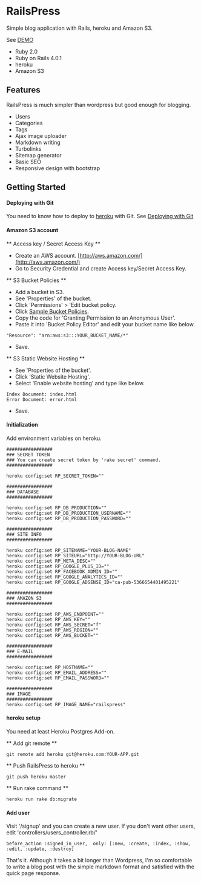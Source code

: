 RailsPress
==========

Simple blog application with Rails, heroku and Amazon S3.

See [DEMO](http://rails-press.herokuapp.com/posts/1)

- Ruby 2.0
- Ruby on Rails 4.0.1
- heroku
- Amazon S3


## Features

RailsPress is much simpler than wordpress but good enough for blogging.

- Users
- Categories
- Tags
- Ajax image uploader
- Markdown writing
- Turbolinks
- Sitemap generator
- Basic SEO
- Responsive design with bootstrap
   


## Getting Started

#### Deploying with Git

You need to know how to deploy to [heroku](http://heroku.com) with Git.
See [Deploying with Git](https://devcenter.heroku.com/articles/git)
   
#### Amazon S3 account 

** Access key / Secret Access Key **
- Create an AWS account. [http://aws.amazon.com/](http://aws.amazon.com/)
- Go to Security Credential and create Access key/Secret Access Key.

** S3 Bucket Policies **
- Add a bucket in S3.
- See 'Properties' of the bucket.
- Click 'Permissions' > 'Edit bucket policy.
- Click [Sample Bucket Policies](http://docs.aws.amazon.com/AmazonS3/latest/dev/AccessPolicyLanguage_UseCases_s3_a.html).
- Copy the code for 'Granting Permission to an Anonymous User'.
- Paste it into 'Bucket Policy Editor' and edit your bucket name like below.
```
"Resource": "arn:aws:s3:::YOUR_BUCKET_NAME/*"
```
- Save.

** S3 Static Website Hosting **
- See 'Properties of the bucket'.
- Click 'Static Website Hosting'.
- Select 'Enable website hosting' and type like below.
```
Index Document: index.html
Error Document: error.html
```
- Save.
    
#### Initialization
Add environment variables on heroku.
```
#################
### SECRET TOKEN
### You can create secret token by 'rake secret' command.
#################

heroku config:set RP_SECRET_TOKEN=""

#################
### DATABASE
#################

heroku config:set RP_DB_PRODUCTION=""
heroku config:set RP_DB_PRODUCTION_USERNAME=""
heroku config:set RP_DB_PRODUCTION_PASSWORD=""

#################
### SITE INFO
#################

heroku config:set RP_SITENAME="YOUR-BLOG-NAME"
heroku config:set RP_SITEURL="http://YOUR-BLOG-URL"
heroku config:set RP_META_DESC=""
heroku config:set RP_GOOGLE_PLUS_ID=""
heroku config:set RP_FACEBOOK_ADMIN_ID=""
heroku config:set RP_GOOGLE_ANALYTICS_ID=""
heroku config:set RP_GOOGLE_ADSENSE_ID="ca-pub-5366654401495221"

#################
### AMAZON S3
#################

heroku config:set RP_AWS_ENDPOINT=""
heroku config:set RP_AWS_KEY=""
heroku config:set RP_AWS_SECRET="f"
heroku config:set RP_AWS_REGION=""
heroku config:set RP_AWS_BUCKET=""

#################
### E-MAIL
#################

heroku config:set RP_HOSTNAME=""
heroku config:set RP_EMAIL_ADDRESS=""
heroku config:set RP_EMAIL_PASSWORD=""

#################
### IMAGE
#################
heroku config:set RP_IMAGE_NAME="railspress"
```

#### heroku setup
You need at least Heroku Postgres Add-on.

** Add git remote **
```
git remote add heroku git@heroku.com:YOUR-APP.git
```

** Push RailsPress to heroku ** 
```
git push heroku master
```

** Run rake command ** 
```
heroku run rake db:migrate
```

#### Add user
Visit '/signup' and you can create a new user.
If you don't want other users, edit 'controllers/users_controller.rb/'
```
before_action :signed_in_user,	only: [:new, :create, :index, :show, :edit, :update, :destroy]
```

    
That's it. Although it takes a bit longer than Wordpress, I'm so comfortable to write a blog post with the simple markdown format and satisfied with the quick page response.


